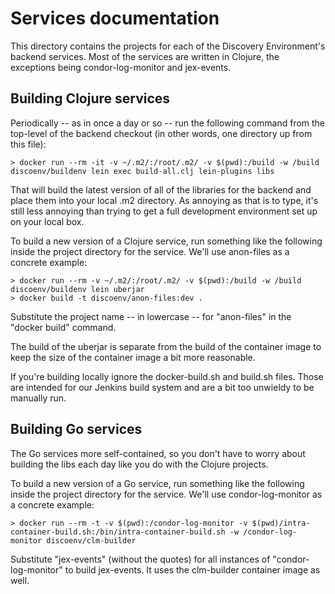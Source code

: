 # Services documentation

This directory contains the projects for each of the Discovery Environment's
backend services. Most of the services are written in Clojure, the exceptions
being condor-log-monitor and jex-events.

## Building Clojure services

Periodically -- as in once a day or so -- run the following command from the top-level of the backend checkout (in other words, one directory up from this file):

    > docker run --rm -it -v ~/.m2/:/root/.m2/ -v $(pwd):/build -w /build discoenv/buildenv lein exec build-all.clj lein-plugins libs

That will build the latest version of all of the libraries for the backend and place them into your local .m2 directory. As annoying as that is to type, it's still less annoying than trying to get a full development environment set up on your local box.

To build a new version of a Clojure service, run something like the following inside the project directory for the service. We'll use anon-files as a concrete example:

    > docker run --rm -v ~/.m2/:/root/.m2/ -v $(pwd):/build -w /build discoenv/buildenv lein uberjar
    > docker build -t discoenv/anon-files:dev .

Substitute the project name -- in lowercase -- for "anon-files" in the "docker build" command.

The build of the uberjar is separate from the build of the container image to keep the size of the container image a bit more reasonable.

If you're building locally ignore the docker-build.sh and build.sh files. Those are intended for our Jenkins build system and are a bit too unwieldy to be manually run.

## Building Go services

The Go services more self-contained, so you don't have to worry about building the libs each day like you do with the Clojure projects.

To build a new version of a Go service, run something like the following inside the project directory for the service. We'll use condor-log-monitor as a concrete example:

    > docker run --rm -t -v $(pwd):/condor-log-monitor -v $(pwd)/intra-container-build.sh:/bin/intra-container-build.sh -w /condor-log-monitor discoenv/clm-builder

Substitute "jex-events" (without the quotes) for all instances of "condor-log-monitor" to build jex-events. It uses the clm-builder container image as well.
